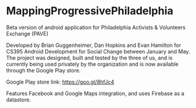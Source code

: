 # MappingProgressivePhiladelphia
Beta version of android application for Philadelphia Activists &amp; Volunteers Exchange (PAVE)

Developed by Brian Guggenheimer, Dan Hopkins and Evan Hamilton for CS395 Android Development for Social Change between January and May. The project was designed, built and tested by the three of us, and is currently being used privately by the organization and is now available through the Google Play store.

Google Play store link: https://goo.gl/8hfJc4

Features Facebook and Google Maps integration, and uses Firebase as a datastore.
